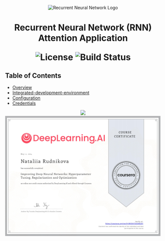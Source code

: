 <p align="center">
  <img src="" alt="Recurrent Neural Network Logo" width="250">
</p>

<h1 align="center"> Recurrent Neural Network (RNN) Attention Application </h>

<p align="center">
  <img alt="License" src="https://img.shields.io/badge/license-Apache%202.0-blue.svg">
  <img alt="Build Status" src="https://img.shields.io/badge/build-passing-teal.svg">
</p>

## Table of Contents

- [Overview](#overview)
- [Integrated-development-environment](#integrated-development-environment)
- [Configuration](#configuration)
- [Credentials](#credentials)

<p align="center">
  <img src="- [Credentials](#credentials)

<p align="center">
  <img src="Improving Deep Neural Networks MX5H7SDD8GDY.jpg" alt="Machine Learning Logo" width="825">
</p>